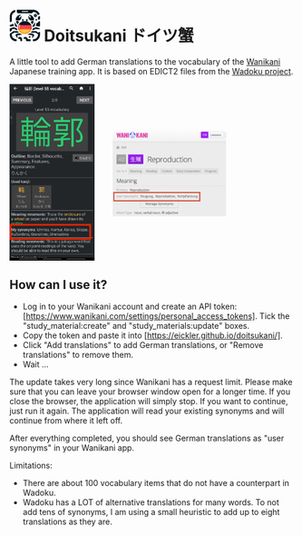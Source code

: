 # <img src="src/assets/doitsukani.png" width="54" height="56"/> Doitsukani ドイツ蟹

A little tool to add German translations to the vocabulary of the [Wanikani](https://wanikani.com) Japanese training app. It is based on EDICT2 files from the [Wadoku project](https://www.wadoku.de/wiki/display/WAD/Downloads+und+Links).

  <img src="durtles screenshot.jpg" width="150" style="vertical-align: middle;"/>
  &nbsp;&nbsp;&nbsp;&nbsp;&nbsp;&nbsp;
  <img src="wanikani screenshot.png" width="200" style="vertical-align: middle;"/>

## How can I use it?

- Log in to your Wanikani account and create an API token: [https://www.wanikani.com/settings/personal_access_tokens]. Tick the "study_material:create" and "study_materials:update" boxes.
- Copy the token and paste it into [https://eickler.github.io/doitsukani/].
- Click "Add translations" to add German translations, or "Remove translations" to remove them.
- Wait ...

The update takes very long since Wanikani has a request limit. Please make sure that you can leave your browser window open for a longer time. If you close the browser, the application will simply stop. If you want to continue, just run it again. The application will read your existing synonyms and will continue from where it left off.

After everything completed, you should see German translations as "user synonyms" in your Wanikani app.

Limitations:

- There are about 100 vocabulary items that do not have a counterpart in Wadoku.
- Wadoku has a LOT of alternative translations for many words. To not add tens of synonyms, I am using a small heuristic to add up to eight translations as they are.

